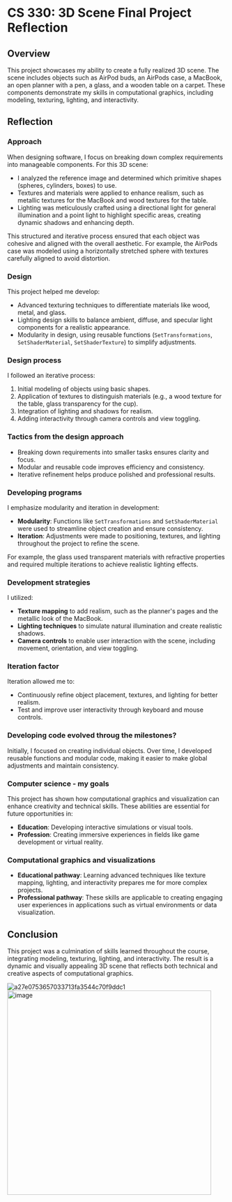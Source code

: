 # CS 330: 3D Scene Final Project Reflection

## Overview
This project showcases my ability to create a fully realized 3D scene. The scene includes objects such as AirPod buds, an AirPods case, a MacBook, an open planner with a pen, a glass, and a wooden table on a carpet. These components demonstrate my skills in computational graphics, including modeling, texturing, lighting, and interactivity.

## Reflection

### Approach
When designing software, I focus on breaking down complex requirements into manageable components. For this 3D scene:
- I analyzed the reference image and determined which primitive shapes (spheres, cylinders, boxes) to use.
- Textures and materials were applied to enhance realism, such as metallic textures for the MacBook and wood textures for the table.
- Lighting was meticulously crafted using a directional light for general illumination and a point light to highlight specific areas, creating dynamic shadows and enhancing depth.

This structured and iterative process ensured that each object was cohesive and aligned with the overall aesthetic. For example, the AirPods case was modeled using a horizontally stretched sphere with textures carefully aligned to avoid distortion.

### Design
This project helped me develop:
- Advanced texturing techniques to differentiate materials like wood, metal, and glass.
- Lighting design skills to balance ambient, diffuse, and specular light components for a realistic appearance.
- Modularity in design, using reusable functions (`SetTransformations`, `SetShaderMaterial`, `SetShaderTexture`) to simplify adjustments.

### Design process
I followed an iterative process:
1. Initial modeling of objects using basic shapes.
2. Application of textures to distinguish materials (e.g., a wood texture for the table, glass transparency for the cup).
3. Integration of lighting and shadows for realism.
4. Adding interactivity through camera controls and view toggling.

### Tactics from the design approach
- Breaking down requirements into smaller tasks ensures clarity and focus.
- Modular and reusable code improves efficiency and consistency.
- Iterative refinement helps produce polished and professional results.

### Developing programs
I emphasize modularity and iteration in development:
- **Modularity**: Functions like `SetTransformations` and `SetShaderMaterial` were used to streamline object creation and ensure consistency.
- **Iteration**: Adjustments were made to positioning, textures, and lighting throughout the project to refine the scene.

For example, the glass used transparent materials with refractive properties and required multiple iterations to achieve realistic lighting effects.

### Development strategies
I utilized:
- **Texture mapping** to add realism, such as the planner's pages and the metallic look of the MacBook.
- **Lighting techniques** to simulate natural illumination and create realistic shadows.
- **Camera controls** to enable user interaction with the scene, including movement, orientation, and view toggling.

### Iteration factor
Iteration allowed me to:
- Continuously refine object placement, textures, and lighting for better realism.
- Test and improve user interactivity through keyboard and mouse controls.

### Developing code evolved throug the milestones?
Initially, I focused on creating individual objects. Over time, I developed reusable functions and modular code, making it easier to make global adjustments and maintain consistency.

### Computer science - my goals
This project has shown how computational graphics and visualization can enhance creativity and technical skills. These abilities are essential for future opportunities in:
- **Education**: Developing interactive simulations or visual tools.
- **Profession**: Creating immersive experiences in fields like game development or virtual reality.

### Computational graphics and visualizations
- **Educational pathway**: Learning advanced techniques like texture mapping, lighting, and interactivity prepares me for more complex projects.
- **Professional pathway**: These skills are applicable to creating engaging user experiences in applications such as virtual environments or data visualization.

## Conclusion
This project was a culmination of skills learned throughout the course, integrating modeling, texturing, lighting, and interactivity. The result is a dynamic and visually appealing 3D scene that reflects both technical and creative aspects of computational graphics.

![a27e0753657033713fa3544c70f9ddc1](https://github.com/user-attachments/assets/5613b46f-a638-47db-8cf5-a4d116c8d051)
<img width="468" alt="image" src="https://github.com/user-attachments/assets/e1f2cc19-1a92-4e43-86bd-cb53896ba92f" />



